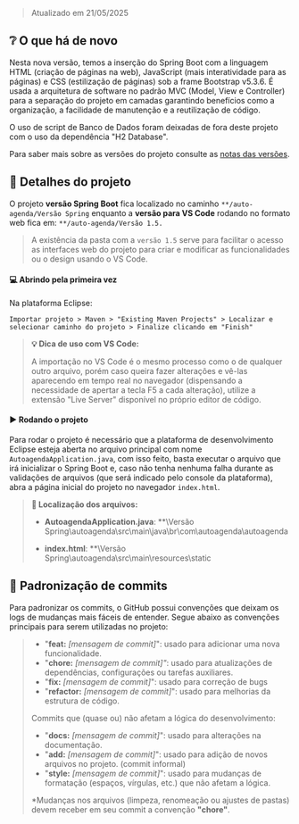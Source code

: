 > Atualizado em 21/05/2025

## :grey_question: O que há de novo

Nesta nova versão, temos a inserção do Spring Boot com a linguagem HTML (criação de páginas na web), JavaScript (mais interatividade para as páginas) e CSS (estilização de páginas) sob a frame Bootstrap v5.3.6. É usada a arquitetura de software no padrão MVC (Model, View e Controller) para a separação do projeto em camadas garantindo benefícios como a organização, a facilidade de manutenção e a reutilização de código.

O uso de script de Banco de Dados foram deixadas de fora deste projeto com o uso da dependência "H2 Database".

Para saber mais sobre as versões do projeto consulte as [notas das versões](https://senacspedu-my.sharepoint.com/:w:/g/personal/hector_saraujo_senacsp_edu_br/EYegAuJ9oqRMpgmQJhWFQG8BGQmUio_9-MyUHb5FBYM0LQ?e=KWezNh).

## :mag_right: Detalhes do projeto

O projeto __versão Spring Boot__ fica localizado no caminho `**/auto-agenda/Versão Spring` enquanto a __versão para VS Code__ rodando no formato web fica em: `**/auto-agenda/Versão 1.5.`

> A existência da pasta com a `versão 1.5` serve para facilitar o acesso as interfaces web do projeto para criar e modificar as funcionalidades ou o design usando o VS Code.





#### :computer: Abrindo pela primeira vez 

Na plataforma Eclipse:

```
Importar projeto > Maven > "Existing Maven Projects" > Localizar e selecionar caminho do projeto > Finalize clicando em "Finish" 
```

> **:bulb: Dica de uso com VS Code:**
>
>A importação no VS Code é o mesmo processo como o de qualquer outro arquivo, porém caso queira fazer alterações e vê-las aparecendo em tempo real no navegador (dispensando a necessidade de apertar a tecla F5 a cada alteração), utilize a extensão "Live Server" disponível no próprio editor de código.



#### :arrow_forward: Rodando o projeto 

Para rodar o projeto é necessário que a plataforma de desenvolvimento Eclipse esteja aberta no arquivo principal com nome `AutoagendaApplication.java`, com isso feito, basta executar o arquivo que irá inicializar o Spring Boot e, caso não tenha nenhuma falha durante as validações de arquivos (que será indicado pelo console da plataforma), abra a página inicial do projeto no navegador `index.html`.


> **:round_pushpin: Localização dos arquivos:**
> - **AutoagendaApplication.java**:
> **\Versão Spring\autoagenda\src\main\java\br\com\autoagenda\autoagenda
>
> - **index.html**:
> **\Versão Spring\autoagenda\src\main\resources\static



## :ledger: Padronização de commits
Para padronizar os commits, o GitHub possui convenções que deixam os logs de mudanças mais fáceis de entender. Segue abaixo as convenções principais para serem utilizadas no projeto:

> - "**feat:** *[mensagem de commit]*": usado para adicionar uma nova funcionalidade.
> - "**chore:** *[mensagem de commit]"*: usado para atualizações de dependências, configurações ou tarefas auxiliares.
> - "**fix:** *[mensagem de commit]*": usado para correção de bugs
> - "**refactor:** *[mensagem de commit]*": usado para melhorias da estrutura de código.
>
>
> Commits que (quase ou) não afetam a lógica do desenvolvimento:
>- "**docs:** *[mensagem de commit]*": usado para alterações na documentação.
> - "**add:** *[mensagem de commit]*": usado para adição de novos arquivos no projeto. (commit informal)
> - "**style:** *[mensagem de commit]*": usado para mudanças de formatação (espaços, vírgulas, etc.) que não afetam a lógica.
>
> *Mudanças nos arquivos (limpeza, renomeação ou ajustes de pastas) devem receber em seu commit a convenção **"chore"**.






